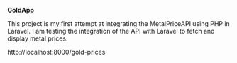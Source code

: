 **GoldApp**

This project is my first attempt at integrating the MetalPriceAPI using PHP in Laravel. I am testing the integration of the API with Laravel to fetch and display metal prices.

http://localhost:8000/gold-prices
